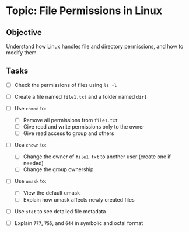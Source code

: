 # Topic: File Permissions in Linux

## Objective
Understand how Linux handles file and directory permissions, and how to modify them.

## Tasks
- [ ] Check the permissions of files using `ls -l`
- [ ] Create a file named `file1.txt` and a folder named `dir1`
- [ ] Use `chmod` to:
  - [ ] Remove all permissions from `file1.txt`
  - [ ] Give read and write permissions only to the owner
  - [ ] Give read access to group and others
- [ ] Use `chown` to:
  - [ ] Change the owner of `file1.txt` to another user (create one if needed)
  - [ ] Change the group ownership
- [ ] Use `umask` to:
  - [ ] View the default umask
  - [ ] Explain how umask affects newly created files
- [ ] Use `stat` to see detailed file metadata
- [ ] Explain `777`, `755`, and `644` in symbolic and octal format

